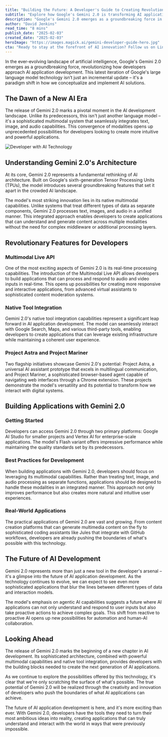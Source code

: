 ```yaml
---
title: "Building the Future: A Developer's Guide to Creating Revolutionary Applications with Gemini 2.0"
subtitle: "Explore how Google's Gemini 2.0 is transforming AI application development"
description: "Google's Gemini 2.0 emerges as a groundbreaking force in AI development, offering sophisticated multimodal capabilities and native tool integration. This comprehensive guide explores how developers can leverage its features to create revolutionary applications, from real-time processing to advanced AI assistants."
author: "David Jenkins"
read_time: "8 mins"
publish_date: "2025-02-03"
created_date: "2025-02-03"
heroImage: "https://images.magick.ai/gemini-developer-guide-hero.jpg"
cta: "Ready to stay at the forefront of AI innovation? Follow us on LinkedIn at MagickAI to join a community of developers shaping the future of artificial intelligence."
---
```


In the ever-evolving landscape of artificial intelligence, Google's Gemini 2.0 emerges as a groundbreaking force, revolutionizing how developers approach AI application development. This latest iteration of Google's large language model technology isn’t just an incremental update – it's a paradigm shift in how we conceptualize and implement AI solutions.

## The Dawn of a New AI Era

The release of Gemini 2.0 marks a pivotal moment in the AI development landscape. Unlike its predecessors, this isn't just another language model – it's a sophisticated multimodal system that seamlessly integrates text, image, and audio capabilities. This convergence of modalities opens up unprecedented possibilities for developers looking to create more intuitive and powerful applications.

![Developer with AI Technology](https://i.magick.ai/PIXE/1738602454917_magick_img.webp)

## Understanding Gemini 2.0's Architecture

At its core, Gemini 2.0 represents a fundamental rethinking of AI architecture. Built on Google's sixth-generation Tensor Processing Units (TPUs), the model introduces several groundbreaking features that set it apart in the crowded AI landscape.

The model's most striking innovation lies in its native multimodal capabilities. Unlike systems that treat different types of data as separate components, Gemini 2.0 processes text, images, and audio in a unified manner. This integrated approach enables developers to create applications that can understand and generate content across multiple modalities without the need for complex middleware or additional processing layers.

## Revolutionary Features for Developers

### Multimodal Live API

One of the most exciting aspects of Gemini 2.0 is its real-time processing capabilities. The introduction of the Multimodal Live API allows developers to build applications that can process and respond to audio and video inputs in real-time. This opens up possibilities for creating more responsive and interactive applications, from advanced virtual assistants to sophisticated content moderation systems.

### Native Tool Integration

Gemini 2.0's native tool integration capabilities represent a significant leap forward in AI application development. The model can seamlessly interact with Google Search, Maps, and various third-party tools, enabling developers to create applications that can leverage existing infrastructure while maintaining a coherent user experience.

### Project Astra and Project Mariner

Two flagship initiatives showcase Gemini 2.0's potential: Project Astra, a universal AI assistant prototype that excels in multilingual communication, and Project Mariner, a sophisticated browser-based agent capable of navigating web interfaces through a Chrome extension. These projects demonstrate the model's versatility and its potential to transform how we interact with digital systems.

## Building Applications with Gemini 2.0

### Getting Started

Developers can access Gemini 2.0 through two primary platforms: Google AI Studio for smaller projects and Vertex AI for enterprise-scale applications. The model's Flash variant offers impressive performance while maintaining the quality standards set by its predecessors.

### Best Practices for Development

When building applications with Gemini 2.0, developers should focus on leveraging its multimodal capabilities. Rather than treating text, image, and audio processing as separate functions, applications should be designed to handle these modalities in an integrated manner. This approach not only improves performance but also creates more natural and intuitive user experiences.

### Real-World Applications

The practical applications of Gemini 2.0 are vast and growing. From content creation platforms that can generate multimedia content on the fly to sophisticated coding assistants like Jules that integrate with GitHub workflows, developers are already pushing the boundaries of what's possible with this technology.

## The Future of AI Development

Gemini 2.0 represents more than just a new tool in the developer's arsenal – it's a glimpse into the future of AI application development. As the technology continues to evolve, we can expect to see even more sophisticated applications that blur the lines between different types of data and interaction models.

The model's emphasis on agentic AI capabilities suggests a future where AI applications can not only understand and respond to user inputs but also take proactive actions to achieve complex goals. This shift from reactive to proactive AI opens up new possibilities for automation and human-AI collaboration.

## Looking Ahead

The release of Gemini 2.0 marks the beginning of a new chapter in AI development. Its sophisticated architecture, combined with powerful multimodal capabilities and native tool integration, provides developers with the building blocks needed to create the next generation of AI applications.

As we continue to explore the possibilities offered by this technology, it's clear that we're only scratching the surface of what's possible. The true potential of Gemini 2.0 will be realized through the creativity and innovation of developers who push the boundaries of what AI applications can achieve.

The future of AI application development is here, and it's more exciting than ever. With Gemini 2.0, developers have the tools they need to turn their most ambitious ideas into reality, creating applications that can truly understand and interact with the world in ways that were previously impossible.